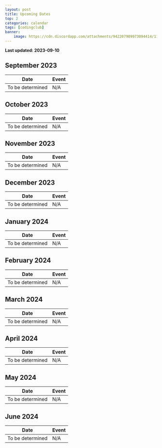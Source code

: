 ```yaml
---
layout: post
title: Upcoming Dates
top: 2
categories: calendar
tags: [codingclub]
banner:
    image: https://cdn.discordapp.com/attachments/942207909973094414/1150502908463431832/Calendar.jpg
---
```

**Last updated: 2023-09-10**

September 2023
------------

| Date | Event |
|------|-------|
| To be determined | N/A |

October 2023
------------

| Date | Event |
|------|-------|
| To be determined | N/A |

November 2023
------------

| Date | Event |
|------|-------|
| To be determined | N/A |

December 2023
------------

| Date | Event |
|------|-------|
| To be determined | N/A |

January 2024
------------

| Date | Event |
|------|-------|
| To be determined | N/A |

February 2024
------------

| Date | Event |
|------|-------|
| To be determined | N/A |

March 2024
------------

| Date | Event |
|------|-------|
| To be determined | N/A |

April 2024
------------

| Date | Event |
|------|-------|
| To be determined | N/A |

May 2024
------------

| Date | Event |
|------|-------|
| To be determined | N/A |

June 2024
------------

| Date | Event |
|------|-------|
| To be determined | N/A |

